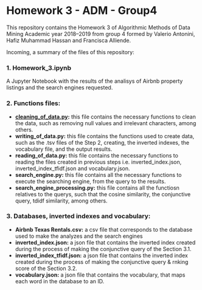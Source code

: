 # Homework 3 - ADM - Group4

This repository contains the Homework 3 of Algorithmic Methods of Data Mining Academic year 2018–2019 from group 4 formed by Valerio Antonini, Hafiz Muhammad Hassan and Francisca Alliende.

Incoming, a summary of the files of this repository:

### 1. **Homework_3.ipynb** 
A Jupyter Notebook with the results of the analisys of Airbnb property listings and the search engines requested.

### 2. **Functions files**:
- **[cleaning_of_data.py](https://github.com/valerio94w/ADM-Hw3-Group4/blob/master/cleaning_of_data.py):** this file contains the necessary functions to clean the data, such as removing null values and irrelevant    characters, among others.
- **writing_of_data.py:** this file contains the functions used to create data, such as the .tsv files of the Step 2, creating, the inverted indexes, the vocabulary file, and the output results.  
- **reading_of_data.py:** this file contains the necessary functions to reading the files created in previous steps i.e. inverted_index.json, inverted_index_tfidf.json and vocabulary.json.
- **search_engine.py:** this file contains all the necessary functions to execute the searching engine, from the query to the results.
- **search_engine_processing.py:** this file contains all the functiosn relatives to the querys, such that the cosine similarity, the conjunctive query, tdidf similarity, among others.

### 3. **Databases, inverted indexes and vocabulary:**
- **Airbnb Texas Rentals.csv:** a csv file that corresponds to the database used to make the analyzes and the search engines
- **inverted_index.json:** a json file that contains the inverted index created during the process of making the conjunctive query of the Section 3.1.
- **inverted_index_tfidf.json:** a json file that contains the inverted index created during the process of making the conjunctive query & rnking score of the Section 3.2.
- **vocabulary.json:** a json file that contains the vocabulary, that maps each word in the database to an ID.


